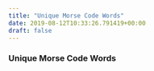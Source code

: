 ```yaml
---
title: "Unique Morse Code Words"
date: 2019-08-12T10:33:26.791419+00:00
draft: false
---
```


### Unique Morse Code Words
